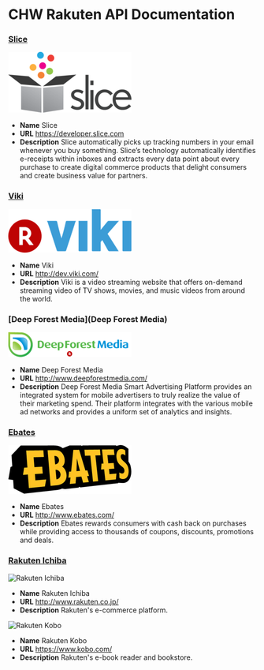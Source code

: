 # CHW Rakuten API Documentation 

### [Slice](Slice)
![Slice](/images/slice-logo.png)
* **Name** Slice
* **URL** https://developer.slice.com
* **Description** Slice automatically picks up tracking numbers in your email whenever you buy something. Slice’s technology automatically identifies e-receipts within inboxes and extracts every data point about every purchase to create digital commerce products that delight consumers and create business value for partners. 

### [Viki](Viki)
![Viki](/images/viki-logo.png)
* **Name** Viki
* **URL** http://dev.viki.com/
* **Description** Viki is a video streaming website that offers on-demand streaming video of TV shows, movies, and music videos from around the world.

### [Deep Forest Media](Deep Forest Media)
![Deep Forest Media](/images/deepforestmedia-logo.png)
* **Name** Deep Forest Media
* **URL** http://www.deepforestmedia.com/
* **Description** Deep Forest Media Smart Advertising Platform provides an integrated system for mobile advertisers to truly realize the value of their marketing spend. Their platform integrates with the various mobile ad networks and provides a uniform set of analytics and insights. 

### [Ebates](Ebates)
![Ebates](/images/ebates-logo.png)
* **Name** Ebates
* **URL** http://www.ebates.com/
* **Description** Ebates rewards consumers with cash back on purchases while providing access to thousands of coupons, discounts, promotions and deals.

### [Rakuten Ichiba](RakutenIchiba)
![Rakuten Ichiba](https://media.antoniotajuelo.com/rakuten/service/logo/rakuten-ichiba.png)
* **Name** Rakuten Ichiba
* **URL** http://www.rakuten.co.jp/
* **Description** Rakuten's e-commerce platform.


![Rakuten Kobo](https://media.antoniotajuelo.com/rakuten/service/logo/kobo.png)
* **Name** Rakuten Kobo
* **URL** https://www.kobo.com/
* **Description** Rakuten's e-book reader and bookstore.